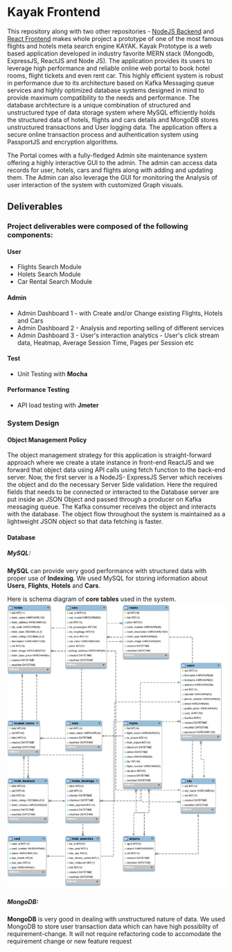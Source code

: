 # Kayak Frontend

This repository along with two other repositories - [NodeJS Backend](https://github.com/niyatpatel23295/kayak-backend) and [React Frontend](https://github.com/niyatpatel23295/kayak-frontend) makes whole project a prototype of one of the most famous flights and hotels meta search engine KAYAK. Kayak Prototype is a web based application developed in industry favorite MERN stack (Mongodb, ExpressJS, ReactJS and Node JS). The application provides its users to leverage high performance and reliable online web portal to book hotel rooms, flight tickets and even rent car. This highly efficient system is robust in performance due to its architecture based on Kafka Messaging queue services and highly optimized database systems designed in mind to provide maximum compatibility to the needs and performance. The database architecture is a unique combination of structured and unstructured type of data storage system where MySQL efficiently holds the structured data of hotels, flights and cars details and MongoDB stores unstructured transactions and User logging data. The application offers a secure online transaction process and authentication system using PassportJS and encryption algorithms. 

The Portal comes with a fully-fledged Admin site maintenance system offering a highly interactive GUI to the admin. The admin can access data records for user, hotels, cars and flights along with adding and updating them. The Admin can also leverage the GUI for monitoring the Analysis of user interaction of the system with customized Graph visuals.


## Deliverables

### Project deliverables were composed of the following components:

#### User
  * Flights Search Module
  * Holets Search Module
  * Car Rental Search Module
#### Admin
  * Admin Dashboard 1 - with Create and/or Change existing Flights, Hotels and Cars
  * Admin Dashboard 2 - Analysis and reporting selling of different services
  * Admin Dashboard 3 - User's interaction analytics - User's click stream data, Heatmap, Average Session Time, Pages per         Session etc

#### Test
  * Unit Testing with **Mocha**
  
#### Performance Testing
  * API load testing with **Jmeter**

### System Design

#### Object Management Policy

The object management strategy for this application is straight-forward approach where we create a state instance in front-end ReactJS and we forward that object data using API calls using fetch function to the back-end server. Now, the first server is a NodeJS- ExpressJS Server which receives the object and do the necessary Server Side validation. Here the required fields that needs to be connected or interacted to the Database server are put inside an JSON Object and passed through a producer on Kafka messaging queue. The Kafka consumer receives the object and interacts with the database. The object flow throughout the system is maintained as a lightweight JSON object so that data fetching is faster.

#### Database
 ##### MySQL:
  **MySQL** can provide very good performance with structured data with proper use of **Indexing**. We used MySQL for storing   information about **Users**, **Flights**, **Hotels** and **Cars**. 
  
  Here is schema diagram of **core tables** used in the system.
  ![Kayak_DB](/readme-src/Kayak_DB.png)
  
 ##### MongoDB:
 **MongoDB** is very good in dealing with unstructured nature of data. We used MongoDB to store user transaction data which     can have high possiblity of requirement-change. It will not require refactoring code to accomodate the requirement change or   new feature request
